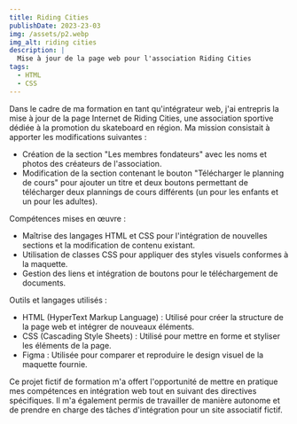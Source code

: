 ```yaml
---
title: Riding Cities
publishDate: 2023-23-03
img: /assets/p2.webp
img_alt: riding cities
description: |
  Mise à jour de la page web pour l'association Riding Cities
tags:
  - HTML
  - CSS
---
```


Dans le cadre de ma formation en tant qu'intégrateur web, j'ai entrepris la mise à jour de la page Internet de Riding Cities, une association sportive dédiée à la promotion du skateboard en région. Ma mission consistait à apporter les modifications suivantes :

- Création de la section "Les membres fondateurs" avec les noms et photos des créateurs de l'association.
- Modification de la section contenant le bouton "Télécharger le planning de cours" pour ajouter un titre et deux boutons permettant de télécharger deux plannings de cours différents (un pour les enfants et un pour les adultes).

Compétences mises en œuvre :

- Maîtrise des langages HTML et CSS pour l'intégration de nouvelles sections et la modification de contenu existant.
- Utilisation de classes CSS pour appliquer des styles visuels conformes à la maquette.
- Gestion des liens et intégration de boutons pour le téléchargement de documents.

Outils et langages utilisés :

- HTML (HyperText Markup Language) : Utilisé pour créer la structure de la page web et intégrer de nouveaux éléments.
- CSS (Cascading Style Sheets) : Utilisé pour mettre en forme et styliser les éléments de la page.
- Figma : Utilisée pour comparer et reproduire le design visuel de la maquette fournie.

Ce projet fictif de formation m'a offert l'opportunité de mettre en pratique mes compétences en intégration web tout en suivant des directives spécifiques. Il m'a également permis de travailler de manière autonome et de prendre en charge des tâches d'intégration pour un site associatif fictif.